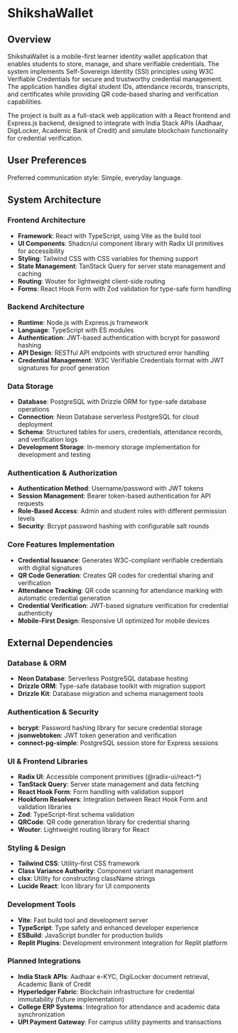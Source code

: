 # ShikshaWallet

## Overview

ShikshaWallet is a mobile-first learner identity wallet application that enables students to store, manage, and share verifiable credentials. The system implements Self-Sovereign Identity (SSI) principles using W3C Verifiable Credentials for secure and trustworthy credential management. The application handles digital student IDs, attendance records, transcripts, and certificates while providing QR code-based sharing and verification capabilities.

The project is built as a full-stack web application with a React frontend and Express.js backend, designed to integrate with India Stack APIs (Aadhaar, DigiLocker, Academic Bank of Credit) and simulate blockchain functionality for credential verification.

## User Preferences

Preferred communication style: Simple, everyday language.

## System Architecture

### Frontend Architecture
- **Framework**: React with TypeScript, using Vite as the build tool
- **UI Components**: Shadcn/ui component library with Radix UI primitives for accessibility
- **Styling**: Tailwind CSS with CSS variables for theming support
- **State Management**: TanStack Query for server state management and caching
- **Routing**: Wouter for lightweight client-side routing
- **Forms**: React Hook Form with Zod validation for type-safe form handling

### Backend Architecture
- **Runtime**: Node.js with Express.js framework
- **Language**: TypeScript with ES modules
- **Authentication**: JWT-based authentication with bcrypt for password hashing
- **API Design**: RESTful API endpoints with structured error handling
- **Credential Management**: W3C Verifiable Credentials format with JWT signatures for proof generation

### Data Storage
- **Database**: PostgreSQL with Drizzle ORM for type-safe database operations
- **Connection**: Neon Database serverless PostgreSQL for cloud deployment
- **Schema**: Structured tables for users, credentials, attendance records, and verification logs
- **Development Storage**: In-memory storage implementation for development and testing

### Authentication & Authorization
- **Authentication Method**: Username/password with JWT tokens
- **Session Management**: Bearer token-based authentication for API requests
- **Role-Based Access**: Admin and student roles with different permission levels
- **Security**: Bcrypt password hashing with configurable salt rounds

### Core Features Implementation
- **Credential Issuance**: Generates W3C-compliant verifiable credentials with digital signatures
- **QR Code Generation**: Creates QR codes for credential sharing and verification
- **Attendance Tracking**: QR code scanning for attendance marking with automatic credential generation
- **Credential Verification**: JWT-based signature verification for credential authenticity
- **Mobile-First Design**: Responsive UI optimized for mobile devices

## External Dependencies

### Database & ORM
- **Neon Database**: Serverless PostgreSQL database hosting
- **Drizzle ORM**: Type-safe database toolkit with migration support
- **Drizzle Kit**: Database migration and schema management tools

### Authentication & Security
- **bcrypt**: Password hashing library for secure credential storage
- **jsonwebtoken**: JWT token generation and verification
- **connect-pg-simple**: PostgreSQL session store for Express sessions

### UI & Frontend Libraries
- **Radix UI**: Accessible component primitives (@radix-ui/react-*)
- **TanStack Query**: Server state management and data fetching
- **React Hook Form**: Form handling with validation support
- **Hookform Resolvers**: Integration between React Hook Form and validation libraries
- **Zod**: TypeScript-first schema validation
- **QRCode**: QR code generation library for credential sharing
- **Wouter**: Lightweight routing library for React

### Styling & Design
- **Tailwind CSS**: Utility-first CSS framework
- **Class Variance Authority**: Component variant management
- **clsx**: Utility for constructing className strings
- **Lucide React**: Icon library for UI components

### Development Tools
- **Vite**: Fast build tool and development server
- **TypeScript**: Type safety and enhanced developer experience
- **ESBuild**: JavaScript bundler for production builds
- **Replit Plugins**: Development environment integration for Replit platform

### Planned Integrations
- **India Stack APIs**: Aadhaar e-KYC, DigiLocker document retrieval, Academic Bank of Credit
- **Hyperledger Fabric**: Blockchain infrastructure for credential immutability (future implementation)
- **College ERP Systems**: Integration for attendance and academic data synchronization
- **UPI Payment Gateway**: For campus utility payments and transactions